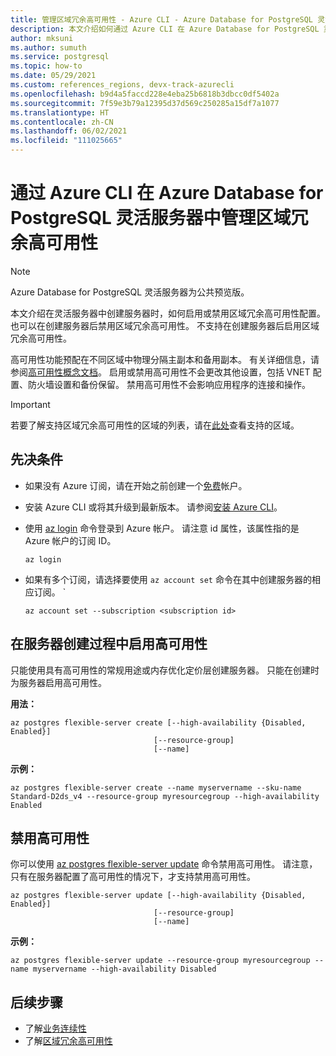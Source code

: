 ```yaml
---
title: 管理区域冗余高可用性 - Azure CLI - Azure Database for PostgreSQL 灵活服务器
description: 本文介绍如何通过 Azure CLI 在 Azure Database for PostgreSQL 灵活服务器中配置区域冗余高可用性。
author: mksuni
ms.author: sumuth
ms.service: postgresql
ms.topic: how-to
ms.date: 05/29/2021
ms.custom: references_regions, devx-track-azurecli
ms.openlocfilehash: b9d4a5faccd228e4eba25b6818b3dbcc0df5402a
ms.sourcegitcommit: 7f59e3b79a12395d37d569c250285a15df7a1077
ms.translationtype: HT
ms.contentlocale: zh-CN
ms.lasthandoff: 06/02/2021
ms.locfileid: "111025665"
---
```

# <a name="manage-zone-redundant-high-availability-in-azure-database-for-postgresql-flexible-server-with-azure-cli"></a>通过 Azure CLI 在 Azure Database for PostgreSQL 灵活服务器中管理区域冗余高可用性

> [!NOTE]
> Azure Database for PostgreSQL 灵活服务器为公共预览版。 

本文介绍在灵活服务器中创建服务器时，如何启用或禁用区域冗余高可用性配置。 也可以在创建服务器后禁用区域冗余高可用性。 不支持在创建服务器后启用区域冗余高可用性。

高可用性功能预配在不同区域中物理分隔主副本和备用副本。 有关详细信息，请参阅[高可用性概念文档](./concepts/../concepts-high-availability.md)。 启用或禁用高可用性不会更改其他设置，包括 VNET 配置、防火墙设置和备份保留。 禁用高可用性不会影响应用程序的连接和操作。

> [!IMPORTANT]
> 若要了解支持区域冗余高可用性的区域的列表，请在[此处](./overview.md#azure-regions)查看支持的区域。 

## <a name="prerequisites"></a>先决条件
- 如果没有 Azure 订阅，请在开始之前创建一个[免费](https://azure.microsoft.com/free/)帐户。
- 安装 Azure CLI 或将其升级到最新版本。 请参阅[安装 Azure CLI](/cli/azure/install-azure-cli)。
-  使用 [az login](/cli/azure/reference-index#az_login) 命令登录到 Azure 帐户。 请注意 id 属性，该属性指的是 Azure 帐户的订阅 ID。

    ```azurecli-interactive
    az login
    ````

- 如果有多个订阅，请选择要使用 ```az account set``` 命令在其中创建服务器的相应订阅。
`
    ```azurecli
    az account set --subscription <subscription id>
    ```

## <a name="enable-high-availability-during-server-creation"></a>在服务器创建过程中启用高可用性
只能使用具有高可用性的常规用途或内存优化定价层创建服务器。 只能在创建时为服务器启用高可用性。

**用法：**

```azurecli
az postgres flexible-server create [--high-availability {Disabled, Enabled}]
                                [--resource-group]
                                [--name]
```

**示例：**
```azurecli
az postgres flexible-server create --name myservername --sku-name Standard-D2ds_v4 --resource-group myresourcegroup --high-availability Enabled
```

## <a name="disable-high-availability"></a>禁用高可用性

你可以使用 [az postgres flexible-server update](/cli/azure/postgres/flexible-server#az_postgres_flexible_server_update) 命令禁用高可用性。 请注意，只有在服务器配置了高可用性的情况下，才支持禁用高可用性。 

```azurecli
az postgres flexible-server update [--high-availability {Disabled, Enabled}]
                                [--resource-group]
                                [--name]
```

**示例：**
```azurecli
az postgres flexible-server update --resource-group myresourcegroup --name myservername --high-availability Disabled
```


## <a name="next-steps"></a>后续步骤

-   了解[业务连续性](./concepts-business-continuity.md)
-   了解[区域冗余高可用性](./concepts-high-availability.md)
